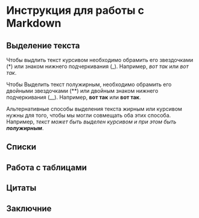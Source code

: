 # Инструкция для работы с Markdown

## Выделение текста

Чтобы выдлить текст курсивом необходимо обрамить его звездочками (*) или знаком нижнего подчеркивания (_). Например, *вот так* или _вот так_.

Чтобы Выделить текст полужирным, необходимо обрамить его двойными звездочками (**) или двойным знаком нижнего подчеркивания (__).
Например, **вот так** или __вот так__.

Альтернативные способы выделения текста жирным или курсивом нужны для того, чтобы мы могли совмещать оба этих способа. Например, _текст может быть выделен курсивом и при этом быть **полужирным**_.
## Списки

## Работа с таблицами

## Цитаты

## Заключние
